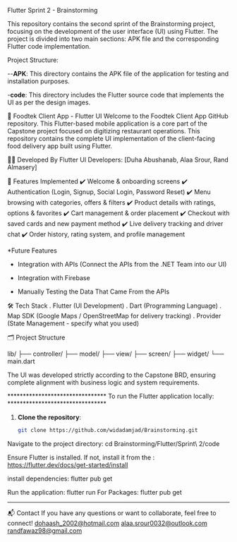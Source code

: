 Flutter Sprint 2 - Brainstorming

This repository contains the second sprint of the Brainstorming project, focusing on the development of the user interface (UI) using Flutter. The project is divided into two main sections: APK file and the corresponding Flutter code implementation.

Project Structure:

--**APK**: This directory contains the APK file of the application for testing and installation purposes.

-**code**: This directory includes the Flutter source code that implements the UI as per the design images.

📱 Foodtek Client App - Flutter UI
Welcome to the Foodtek Client App GitHub repository.
This Flutter-based mobile application is a core part of the Capstone project focused on digitizing restaurant operations.
This repository contains the complete UI implementation of the client-facing food delivery app built using Flutter.

🧑‍💻 Developed By
Flutter UI Developers: [Duha Abushanab, Alaa Srour, Rand Almasery]

🚀 Features Implemented
✔️ Welcome & onboarding screens
✔️ Authentication (Login, Signup, Social Login, Password Reset)
✔️ Menu browsing with categories, offers & filters
✔️ Product details with ratings, options & favorites
✔️ Cart management & order placement
✔️ Checkout with saved cards and new payment method
✔️ Live delivery tracking and driver chat
✔️ Order history, rating system, and profile management

*Future Features

- Integration with APIs (Connect the APIs from the .NET Team into our UI)

- Integration with Firebase

- Manually Testing the Data That Came From the APIs

🛠️ Tech Stack
. Flutter (UI Development)
. Dart (Programming Language)
. Map SDK (Google Maps / OpenStreetMap for delivery tracking)
. Provider (State Management - specify what you used)


🗂️ Project Structure

lib/
├── controller/
├── model/
├── view/
├── screen/
├── widget/
└── main.dart


The UI was developed strictly according to the Capstone BRD, ensuring complete alignment with business logic and system requirements.



******************************** To run the Flutter application locally: ********************************

1. **Clone the repository**:

   ```bash
   git clone https://github.com/widadamjad/Brainstorming.git

Navigate to the project directory:
   cd Brainstorming/Flutter/Sprint\ 2/code

  Ensure Flutter is installed. If not, install it from the : https://flutter.dev/docs/get-started/install

  install dependencies: flutter pub get

  Run the application: flutter run
  For Packages: flutter pub get

-------------------------------------------------------------------------------------------------------------------------
📬 Contact
If you have any questions or want to collaborate, feel free to connect!
dohaash_2002@hotmail.com
alaa.srour0032@outlook.com
randfawaz98@gmail.com



